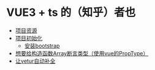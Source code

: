 # VUE3 + ts 的（知乎）者也

<!-- @import "[TOC]" {cmd="toc" depthFrom=3 depthTo=6 orderedList=false} -->

<!-- code_chunk_output -->

- [项目资源](#项目资源)
- [项目初始化](#项目初始化)
  - [安装bootstrap](#安装bootstrap)
- [想要给构造函数Array断言类型（使用vue的PropType）](#想要给构造函数array断言类型使用vue的proptype)
- [让vetur自动补全<template>](#让vetur自动补全template)
  - [parser: "vue-eslint-parser"](#parser-vue-eslint-parser)
- [渐进式设计dropdown](#渐进式设计dropdown)
  - [保证 html 语义化](#保证-html-语义化)
  - [点击外部元素表单关闭](#点击外部元素表单关闭)
  - [抽取逻辑到hooks](#抽取逻辑到hooks)
- [设计validate-input](#设计validate-input)
  - [vue3的v-model是一个breaking change](#vue3的v-model是一个breaking-change)
  - [使用 $attrs 支持默认属性](#使用-attrs-支持默认属性)
- [表单中的父子组件通讯（mitt）](#表单中的父子组件通讯mitt)
  - [不要忘了在onUnmounted时off掉响应](#不要忘了在onunmounted时off掉响应)
  - [把every替换成map防止验证提前退出](#把every替换成map防止验证提前退出)
- [初步使用vue-router](#初步使用vue-router)
  - [SPA（Single Page Application）](#spasingle-page-application)
  - [安装vue-router并且插到项目中](#安装vue-router并且插到项目中)
  - [url结构与为路由添加参数（`<pre>`可以代替`console.log`）](#url结构与为路由添加参数pre可以代替consolelog)
  - [添加路由守卫：使用元信息完成权限管理](#添加路由守卫使用元信息完成权限管理)
- [初步使用vuex](#初步使用vuex)
  - [安装状态管理工具vuex](#安装状态管理工具vuex)
  - [简单的状态管理示例](#简单的状态管理示例)
  - [钩子函数（一般配合计算属性）与小知识（`...`对象展开运算符）](#钩子函数一般配合计算属性与小知识对象展开运算符)
  - [vuex的'计算属性'getter](#vuex的计算属性getter)
- [把项目整理了，很棘手的问题exports is not defined](#把项目整理了很棘手的问题exports-is-not-defined)
- [接入后端](#接入后端)
  - [RESTful API](#restful-api)
  - [使用 swagger 在线文档查看接口详情](#使用-swagger-在线文档查看接口详情)
  - [使用axios拦截器interceptors添加loading效果](#使用axios拦截器interceptors添加loading效果)
- [实现登录](#实现登录)
  - [JWT的运行机制](#jwt的运行机制)
  - [持久化登录状态](#持久化登录状态)
- [store中全局错误机制](#store中全局错误机制)
  - [axios.interceptors和Promise.reject](#axiosinterceptors和promisereject)
  - [把Message组件改进为函数调用形式](#把message组件改进为函数调用形式)

<!-- /code_chunk_output -->

### 项目资源
* **项目演示站点：[http://zhihu.vikingship.xyz/](http://zhihu.vikingship.xyz/)**
* 在线后端API 查询和使用站点：[http://api.vikingship.xyz/](http://api.vikingship.xyz/)
* 项目在线文档：[http://docs.vikingship.xyz/](http://docs.vikingship.xyz/)
* 完成的组件库展示：[http://showcase.vikingship.xyz/](http://showcase.vikingship.xyz/)
* 流程图和原型图
* 购买后直接可以接入使用的真实后端API
* **如果您想学习本课程，请支持正版，谢谢！ [https://coding.imooc.com/class/449.html](https://coding.imooc.com/class/449.html)**

### 项目初始化

版本：
```bash
$node --version
v14.17.0
$vue --version
@vue/cli 4.5.12
```

创建：
```bash
$vue create zheye

? Please pick a preset: Manually select features
? Check the features needed for your project: Choose Vue version, Babel, TS, Linter
? Choose a version of Vue.js that you want to start the project with 3.x (Preview)
? Use class-style component syntax? No
? Use Babel alongside TypeScript (required for modern mode, auto-detected polyfills, transpiling JSX)? No
? Pick a linter / formatter config: Standard
? Pick additional lint features: Lint on save
? Where do you prefer placing config for Babel, ESLint, etc.? In dedicated config files
? Save this as a preset for future projects? No
```

#### 安装bootstrap

```bash
$npm install bootstrap@next --save
```

### 想要给构造函数Array断言类型（使用vue的PropType）

```ts
import { defineComponent, PropType } from 'vue'

export interface ColumnProps {
  id: number;
  title: string;
  avatar: string;
  descrption: string;
}

export default defineComponent({
  name: 'ColumnList',
  props: {
    list: {
      type: Array as ColumnProps[],  // 不行，Array是构造函数
      type: Array as PropType<ColumnProps[]>,  // 这个
      requried: true
    }
  }
})
```

### 让vetur自动补全<template>
在 `settings.json` 中：
```
"vetur.experimental.templateInterpolationService": true
```

#### parser: "vue-eslint-parser"
此外，加入 `parser: "vue-eslint-parser"` 在 `.eslintrc.js` 中。

否者会报一些很低级的语法错误（实际上没有错误）。

### 渐进式设计dropdown

第一个版本的 `dropdown` ：
```html
<template>
<div class="dropdown">
  <a href="#" class="btn btn-outline-light my-2 dropdown-toggle" @click.prevent="toggleOpen">
    {{title}}
  </a>
  <ul class="dropdown-menu" :style="{display: 'block'}" v-if="isOpen">
    <li class="dropdown-item">
      <a href="#">新建文章</a>
    </li>
    <li class="dropdown-item">
      <a href="#">编辑资料</a>
    </li>
  </ul>
</div>
</template>

<script lang="ts">
import { defineComponent, ref } from 'vue'
export default defineComponent({
  name: 'Dropdown',
  props: {
    title: {
      type: String,
      required: true
    }
  },
  setup () {
    const isOpen = ref(false)
    const toggleOpen = () => {
      isOpen.value = !isOpen.value
    }
    return {
      isOpen,
      toggleOpen
    }
  }
})
</script>
```

问题：
- 点击其他区域，菜单栏不自动取消
- 点击文章后，除了跳转，没法添加其他行为

**没有关系，我们先实现基础的，之后再改进。**

#### 保证 html 语义化

方案一：
```html
const dropdownItems = [
  {'text': 'option one'},
  {'text': 'option two'}
]
<dropdown :title="" :items="dropdownItems" />
```

方案二：
```html
<dropdown :title="">
  <dropdown-item>
    option one
  </dropdown-item>
  <dropdown-item>
    option two
  </dropdown-item>
</dropdown>
```

如上，更推荐使用方案二，因为方案二更加语义化。

所以新建组件 `dropdown-item` ：
```html
<template>
  <li
    class="dropdown-option"
    :class="{'is-disabled': disabled}"
  >
    <slot></slot>
  </li>
</template>

<script lang="ts">
import { defineComponent } from 'vue'
export default defineComponent({
  props: {
    disabled: {
      type: Boolean,
      default: false
    }
  }
})
</script>

<style>
.dropdown-option.is-disabled * {
  color: #6c757d;
  pointer-events: none;
  background-color: transparent;
}
</style>
```

第二个版本的 `dropdown` ：
```html
<template>
<div class="dropdown">
  <a href="#" class="btn btn-outline-light my-2 dropdown-toggle" @click.prevent="toggleOpen">
    {{title}}
  </a>
  <ul class="dropdown-menu" :style="{display: 'block'}" v-if="isOpen">
    <slot></slot>
  </ul>
</div>
</template>

<script lang="ts">
import { defineComponent, ref } from 'vue'
export default defineComponent({
  name: 'Dropdown',
  props: {
    title: {
      type: String,
      required: true
    }
  },
  setup () {
    const isOpen = ref(false)
    const toggleOpen = () => {
      isOpen.value = !isOpen.value
    }
    return {
      isOpen,
      toggleOpen
    }
  }
})
</script>
```

#### 点击外部元素表单关闭
要完成的任务：
- 在 `mounted` 时添加 `click` 事件，在 `unmounted` 的时候将事件删除
- 拿到 `Dropdown` 的 DOM 元素从而判断，点击的内容是否被这个元素包含

为什么要删除？
> 老师的回答：同学你好 因为事件监听器在监听的同时，需要在合适的时机删除，要不它会一直存在，影响之后网页的运行。对于一个组件来说，在组件卸载的时候将事件监听删除是常规做法。

在 `const dropdownRef = ref<null | HTMLElement>(null)` 后，在 `setup` 中返回出去，在模板中 `ref="dropdownRef"`，则 vue 自动把 `dropdownRef` 绑定到 DOM 上。

第三个版本的 `dropdown` ：
```html
<template>
<div class="dropdown" ref="dropdownRef">
  <a href="#" class="btn btn-outline-light my-2 dropdown-toggle" @click.prevent="toggleOpen">
    {{title}}
  </a>
  <ul class="dropdown-menu" :style="{display: 'block'}" v-if="isOpen">
    <slot></slot>
  </ul>
</div>
</template>

<script lang="ts">
import { defineComponent, ref, onMounted, onUnmounted } from 'vue'
export default defineComponent({
  name: 'Dropdown',
  props: {
    title: {
      type: String,
      required: true
    }
  },
  setup () {
    const isOpen = ref(false)
    const dropdownRef = ref<null | HTMLElement>(null)
    const toggleOpen = () => {
      isOpen.value = !isOpen.value
    }
    const handler = (e: MouseEvent) => {
      if (dropdownRef.value) {
        if (!dropdownRef.value.contains(e.target as HTMLElement) && isOpen.value) {
          isOpen.value = false
        }
      }
    }
    onMounted(() => {
      document.addEventListener('click', handler)
    })
    onUnmounted(() => {
      document.removeEventListener('click', handler)
    })
    return {
      isOpen,
      toggleOpen,
      dropdownRef
    }
  }
})
</script>
```

如上，我们其实没有用到元素本身的特性。我们可以把逻辑抽取出来。

#### 抽取逻辑到hooks
在 `scr/hook` 中新建 `useClickOutside.ts` ：
```ts
import { ref, onMounted, onUnmounted, Ref } from 'vue'

const useClickOutside = (elementRef: Ref<null | HTMLElement>) => {
  const isClickOutside = ref(false)
  const handler = (e: MouseEvent) => {
    if (elementRef.value) {
      if (elementRef.value?.contains(e.target as HTMLElement)) {
        isClickOutside.value = false
      } else {
        isClickOutside.value = true
      }
    }
  }
  onMounted(() => {
    document.addEventListener('click', handler)
  })
  onUnmounted(() => {
    document.removeEventListener('click', handler)
  })
  return isClickOutside
}

export default useClickOutside
```

于是第四个版本的 `dropdown` ：
```html
<template>
<div class="dropdown" ref="dropdownRef">
  <a href="#" class="btn btn-outline-light my-2 dropdown-toggle" @click.prevent="toggleOpen">
    {{title}}
  </a>
  <ul class="dropdown-menu" :style="{display: 'block'}" v-if="isOpen">
    <slot></slot>
  </ul>
</div>
</template>

<script lang="ts">
import { defineComponent, ref, watch } from 'vue'
import useClickOutside from '../hooks/useClickOutside'
export default defineComponent({
  name: 'Dropdown',
  props: {
    title: {
      type: String,
      required: true
    }
  },
  setup () {
    const isOpen = ref(false)
    const dropdownRef = ref<null | HTMLElement>(null)
    const toggleOpen = () => {
      isOpen.value = !isOpen.value
    }

    const isClickOutside = useClickOutside(dropdownRef)
    watch(isClickOutside, () => {
      if (isOpen.value && isClickOutside.value) {
        isOpen.value = false
      }
    })
    return {
      isOpen,
      toggleOpen,
      dropdownRef
    }
  }
})
</script>
```

### 设计validate-input

```ts
<validate-input :rules="" />

interface RuleProp {
  type: 'required' | 'email' | 'range' | ... ;
  message: string;
}

export type RulesProp = RuleProp[]
```

如上，我们可以设计一个可扩展的、可选类型的验证输入。

#### vue3的v-model是一个breaking change

https://v3.vuejs.org/guide/migration/v-model.html#migration-strategy

#### 使用 $attrs 支持默认属性

参考[./0204Non-Props属性.md](./0204Non-Props属性.md)。

### 表单中的父子组件通讯（mitt）

用`mitt`取代被废弃的`this.$on`。
```bash
npm install --save mitt
```

希望父组件 `ValidateForm` 有 `@click="submitForm"` ，此时希望自动验证子组件 `ValidateForm` 中的规则，对子组件中的数据校验。

逻辑是这样的：
- 父组件中创建监听实例 `export const emitter = mitt()` ，并且在 `onMounted` 时就监听 `form-item-created` 事件，将监听得到的对象传给函数 `callback(监听得到的对象)` 并执行： `emitter.on('form-item-created', callback)`
- `callback` 中，把传进来的对象（或者说验证函数）保存在 `funcArr: ValidateFunc[]` 里面，等待提交表单时逐个验证
- 父组件中，如果点击提交 `@click.prevent="submitForm"` ，在 `submitForm` 中，进行表单验证，就是把 `funcArr` 里面保存的验证函数都运行一遍；此外，还将触发自己的父组件事件 `form-submit` ，并将验证结果传递： `context.emit('form-submit', result)` ，以实现其他逻辑
- 子组件中引入监听实例，并且 `import { emitter } from './ValidateForm.vue'` ，将对象（是一个函数）传递给事件 `form-item-created` ： `emitter.emit('form-item-created', validateInput)`
- 而这个 `validateInput` 实际上并非一个纯逻辑，其带有自己的数据的，注意到函数的定义中有 `props.rules` ，实际上，不同的子组件 `ValidateInput.vue` 带有的 `props.rules` 是不同的，因此 `validateInput` 对于每个组件实例是不同的

ValidateForm.vue
```ts
import { defineComponent, onUnmounted } from 'vue'
import mitt from 'mitt'
type ValidateFunc = () => boolean
export const emitter = mitt()
export default defineComponent({
  emits: ['form-submit'],
  setup (props, context) {
    let funcArr: ValidateFunc[] = []
    const submitForm = () => {
      const result = funcArr.map(func => func()).every(result => result)
      context.emit('form-submit', result)
    }
    const callback = (func?: ValidateFunc) => {
      if (func) {
        funcArr.push(func)
      }
    }
    emitter.on('form-item-created', callback)
    onUnmounted(() => {
      emitter.off('form-item-created', callback)
      funcArr = []
    })
    return {
      submitForm
    }
  }
})
```

ValidateInput.vue
```ts
import { emitter } from './ValidateForm.vue'
...
export default defineComponent({
  props: {
    rules: Array as PropType<RulesProp> ...
  },
  setup (props, context) {
    ...
    const validateInput = () => {
      if (props.rules) {
        const allPassed = props.rules.every(rule => {
          ...
          return passed
        })
        inputRef.error = !allPassed
      }
    }

    onMounted(() => {
      emitter.emit('form-item-created', validateInput)
    })

    return {
      validateInput,
      ...
    }
  }
})
```

App.vue
```html
<template>
  <validate-form @form-submit="onFormSubmit">
      <validate-input></validate-input>
      <validate-input></validate-input>
  </validate-form>
</template>

<script lang="ts">
...
export default defineComponent({
  name: 'App',
  components: {
    ValidateInput,
    ValidateForm
  },
  setup () {
    ...

    const onFormSubmit = () => {
      console.log(emailVal.value)
      console.log(passwordVal.value)
    }

    return {
      onFormSubmit,
      ...
    }
  }
})
</script>
```

#### 不要忘了在onUnmounted时off掉响应

别忘了，我们要在 `onUnmounted()` 阶段清理掉响应。

```ts
setup(props, context) {
  emitter.on('form-item-created', callback)
  onUnmounted(() => {
    emitter.off('form-item-created', callback)
  })
}
```

#### 把every替换成map防止验证提前退出

```ts
const result = funcArr.every(func => func())
// 如果有一个 func() 返回 false ，之后的逻辑就不执行
// 因此改为 map ，因为这样才与产品需求相符合
const result = funcArr.map(func => func()).every(result => result)
```
### 初步使用vue-router

#### SPA（Single Page Application）

[百度百科：SPA （单页富应用程序）](https://baike.baidu.com/item/SPA/17536313?fr=aladdin)

详细内容可以参考[MDN的History API](https://developer.mozilla.org/zh-CN/docs/Web/API/History_API)

```js
const handleChange = (url, content) => {
  // go to url
  window.history.pushState(null, "hello, there", url);

  // new data
  document.getElementById("app").innerHTML = `
    <h1>${content}</h1>
  `;
};

document.getElementById("change").addEventListener("click", (e) => {
  e.preventDefault();
  handleChange("create.html", "create");
});
```

如上，我们通过 `window.history` 相关接口，实现了单页面应用。不重现跳转到其他页面，而是动态变换 URL 和 一些内容。

实现上述 SPA 的工具，就是 `router` 。

#### 安装vue-router并且插到项目中

```bash
npm install vue-router --save
```

注意这里我们使用 4.0.0 以上的版本。

在 `main.ts` 中：
```ts
import router from './router'

const app = createApp(App)
app.use(router)
app.mount('#app')
```

在 `router.ts` 中：
```ts
import { createRouter, createWebHistory } from 'vue-router'
const routerHistory = createWebHistory()
const router = createRouter({
  history: routerHistory,  // 决定了哪种路由
  routes: [
    {},
  ]
```

路由有两种：
- `url`哈希方式：比如`url#login`唯一的优点就是支持旧版浏览器，适配`h5`以下版本
- `history`方式：这里我们选择这种方式

#### url结构与为路由添加参数（`<pre>`可以代替`console.log`）

在 `node` 官网可以查看 [url结构](https://nodejs.org/api/url.html) ：
```
┌────────────────────────────────────────────────────────────────────────────────────────────────┐
│                                              href                                              │
├──────────┬──┬─────────────────────┬────────────────────────┬───────────────────────────┬───────┤
│ protocol │  │        auth         │          host          │           path            │ hash  │
│          │  │                     ├─────────────────┬──────┼──────────┬────────────────┤       │
│          │  │                     │    hostname     │ port │ pathname │     search     │       │
│          │  │                     │                 │      │          ├─┬──────────────┤       │
│          │  │                     │                 │      │          │ │    query     │       │
"  https:   //    user   :   pass   @ sub.example.com : 8080   /p/a/t/h  ?  query=string   #hash "
│          │  │          │          │    hostname     │ port │          │                │       │
│          │  │          │          ├─────────────────┴──────┤          │                │       │
│ protocol │  │ username │ password │          host          │          │                │       │
├──────────┴──┼──────────┴──────────┼────────────────────────┤          │                │       │
│   origin    │                     │         origin         │ pathname │     search     │ hash  │
├─────────────┴─────────────────────┴────────────────────────┴──────────┴────────────────┴───────┤
│                                              href                                              │
└────────────────────────────────────────────────────────────────────────────────────────────────┘
(All spaces in the "" line should be ignored. They are purely for formatting.)
```

有个小知识点：`<pre>`可以代替`console.log`。打印在页面上。

```ts
import { useRoute, useRouter } from 'vue-router'

// useRoute() 实例保存者路由信息
// 包括跳转到的页面 name ，动态路由的 id 等等
const route = useRoute()

// useRouter
// router.push 和 router-link 的 to 是一个作用
const router = useRouter()
router.push({name: 'colunm', params: {id: 1}})
```

#### 添加路由守卫：使用元信息完成权限管理

```ts
const routerHistory = createWebHistory()
const router = createRouter({
  history: routerHistory,
  routes: [
    {
      path: '/login',
      name: 'login',
      component: Login,
      meta: { redirectAlreadyLogin: true }
    },
    {
      path: '/create',
      name: 'create',
      component: CreatePost,
      meta: { requiredLogin: true }
    }
  ]
})

router.beforeEach((to, from, next) => {
  if (to.meta.requiredLogin && !store.state.user.isLogin) {
    next({ name: 'login' })
  } else if (to.meta.redirectAlreadyLogin && store.state.user.isLogin) {
    next('/')
  } else {
    next()
  }
})
```

### 初步使用vuex

#### 安装状态管理工具vuex

```bash
npm install vuex@next --save
```

注意这里我们使用 4.0.0 以上的版本。

```json
"dependencies": {
  "bootstrap": "^5.0.0-beta3",
  "mitt": "^2.1.0",
  "vue": "^3.0.0",
  "vue-router": "^4.0.0",
  "vuex": "^4.0.2"
}
```

vuex：
- 状态存储是响应式的
- 不能直接改变 store 中的状态，唯一途径就是显示地提交（commit）mutation

Dan Abramov, creator of Redux: Flux 架构就像眼睛：您自会知道什么时候需要它。

#### 简单的状态管理示例

```ts
import { createStore } from 'vuex'

const store = createStore({
  state: {
    count: 0
  },
  mutations: {
    add (state) {
      state.count ++
    }
  }
})
console.log('store', store.state.count)
store.commit('add')
console.log('store', store.state.count)
```

#### 钩子函数（一般配合计算属性）与小知识（`...`对象展开运算符）

因为vuex是响应式的，一般使用计算属性封装一下。

```ts
import { useStore } from 'vuex'

const store = useStore<GlobalDataProps>()
const list = computed(() => store.state.columns)
```

以下妙用了`...`对象展开运算符（解包）：
```ts
const store = createStore<GlobalDataProps>({
  state: {
    user: { isLogin: false }
  },
  mutation: {
    login(state) {
      state.user = { ...state.user, isLogin: true, name: 'viking' }
    }
  }
})
```

#### vuex的'计算属性'getter

在 store.ts 中：
```ts
const store = createStore<GlobalDataProps>({
  getters: {
    biggerColumnsLen(state) {
      return state.columns.filter(c => c.id > 2).length
    },
    getColumnById: (state) => (id: number) => {
      return state.columns.find(c => c.id === id)
    }
    getPostsByCid: (state) => (cid: number) => {
      return state.posts.filter(post => post.columnId === cid)
    }
  }
})
```

使用：
```ts
const biggerColumnLen = computed(() => store.getters.biggerColumnsLen)
const column = computed(() => store.getters.getColumnById(currentId))
const list = computed(() => store.getters.getPostsByCid(currentId))
```

### 把项目整理了，很棘手的问题exports is not defined

可以编译成功，但是浏览器空白，报错：
```
Uncaught ReferenceError: exports is not defined
```

怀疑是 babel 的问题，把 `babel.config.js` 复制到 src 下也不好用。应该是还没安装 babel 。

### 接入后端

过去前后端不分离时，前端的工作大多比较简单，前端被称为“切图仔”或“页面崽”。

而现在，SPA尤其适合前后端分离。

#### RESTful API

```
// endpoints
htts://api.example.com/teams

// verbs
GET /teams: 列出所有球队
POST /teams: 新建一个球队
GET /teams/ID: 获取某个球队的信息
PUT /teams/ID: 更新某个球队的信息（需要提供球队全部信息）
PATCH /teams/ID: 更新某个球队的信息（需要提供球队部分信息）
```

#### 使用 swagger 在线文档查看接口详情

![](./images/20210624endpoints.png)

如上，如果维护文档，则很烦。

因此使用 swagger 的方式。本课程的 swagger 平台在 [http://api.vikingship.xyz/public/swagger/index.html](http://api.vikingship.xyz/public/swagger/index.html) 。

![](./images/20210624swagger.png)

> 同学你好欧 后端是 egg.js 写的，swagger 是插件集成上去的，其实 swagger 就是一个配置文件而已，可以适用各种后端系统，它配置文件的格式称之为 OpenAPI， 你想了解更多的话 看文档会非常舒服：https://editor.swagger.io/

#### 使用axios拦截器interceptors添加loading效果

```ts
axios.interceptors.request.use(config => {
  store.commit('setLoading', true)
  store.commit('setError', { status: false, message: '' })
  // get 请求，添加到 url 中
  config.params = { ...config.params, icode: '34708A3A36A53FC5' }
  // 其他请求，添加到 body 中
  // 如果是上传文件，添加到 FormData 中
  if (config.data instanceof FormData) {
    config.data.append('icode', '34708A3A36A53FC5')
  } else {
    // 普通的 body 对象，添加到 data 中
    config.data = { ...config.data, icode: '34708A3A36A53FC5' }
  }
  return config
})

axios.interceptors.response.use(config => {
  setTimeout(() => {
    store.commit('setLoading', false)
  }, 1000)
  return config
}, e => {
  const { error } = e.response.data
  store.commit('setError', { status: true, message: error })
  store.commit('setLoading', false)
  return Promise.reject(e.response.data)
})
```

### 实现登录

#### JWT的运行机制

![](./images/20210624session.png)

如上，使用 cookie + session 形式，需要在服务器端也保存相应的验证信息，如果服务器是个集群，则需要额外的技术。

![](./images/20210624token.png)

如上，使用 json web token ，只需要在客户端保存服务器给予的 token 即可。

![](./images/20210624jwt.png)

`token`由三部分组成：头、数据和签名，可以在 [https://jwt.io/](https://jwt.io/) 查看。

#### 持久化登录状态

有三种解决方案：
- cookie 不支持跨域，不考虑
- localStorage 存在本地
- sessionStorage 会话结束后，就消失

### store中全局错误机制

#### axios.interceptors和Promise.reject

同样，使用 `axois` 拦截器 `interceptors` 。

在 `main.ts` 中：
```ts
axios.interceptors.response.use(config => {
  setTimeout(() => {
    store.commit('setLoading', false)
  }, 1000)
  return config
}, e => {
  const { error } = e.response.data
  store.commit('setError', { status: true, message: error })
  store.commit('setLoading', false)
  return Promise.reject(e.response.data)  // 这里的 e.response.data 会交给 catch
})
```

#### 把Message组件改进为函数调用形式

如何用函数的形式创建组件？

在 `createMessage.ts` 中，使用了 `createApp` 思想。别忘了 `unmount()` 后还需要 `document.body.removeChild` 。

```ts
import { createApp } from 'vue'
import Message from './Message.vue'
export type MessageType = 'success' | 'error' | 'default'

const createMessage = (message: string, type: MessageType, timeout = 2000) => {
  const messageInstance = createApp(Message, {
    message,
    type
  })
  const mountNode = document.createElement('div')
  document.body.appendChild(mountNode)
  messageInstance.mount(mountNode)
  setTimeout(() => {
    messageInstance.unmount()
    document.body.removeChild(mountNode)
  }, timeout)
}

export default createMessage
```

